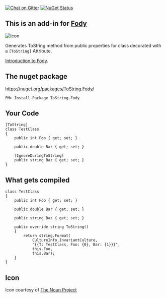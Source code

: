 [![Chat on Gitter](https://img.shields.io/gitter/room/fody/fody.svg?style=flat)](https://gitter.im/Fody)
[![NuGet Status](http://img.shields.io/nuget/v/ToString.Fody.svg?style=flat)](https://www.nuget.org/packages/ToString.Fody/)


## This is an add-in for [Fody](https://github.com/Fody/Fody/) 

![Icon](https://raw.github.com/Fody/ToString/master/Icons/package_icon.png)

Generates ToString method from public properties for class decorated with a `[ToString]` Attribute.

[Introduction to Fody](http://github.com/Fody/Fody/wiki/SampleUsage).


## The nuget package

https://nuget.org/packages/ToString.Fody/

    PM> Install-Package ToString.Fody


## Your Code

    [ToString]
    class TestClass
    {
        public int Foo { get; set; }

        public double Bar { get; set; }
        
        [IgnoreDuringToString]
        public string Baz { get; set; }
    }


## What gets compiled

    class TestClass
    {
        public int Foo { get; set; }

        public double Bar { get; set; }
        
        public string Baz { get; set; }
        
        public override string ToString()
        {
            return string.Format(
                CultureInfo.InvariantCulture, 
                "{{T: TestClass, Foo: {0}, Bar: {1}}}",
                this.Foo,
                this.Bar);
        }
    }


## Icon

Icon courtesy of [The Noun Project](http://thenounproject.com)
